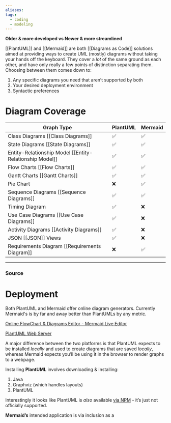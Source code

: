 ```yaml
---
aliases: 
tags:
  - coding
  - modeling
---
```

**Older & more developed vs Newer & more streamlined**

[[PlantUML]] and [[Mermaid]] are both [[Diagrams as Code]]  solutions aimed at providing ways to create UML (mostly) diagrams without taking your hands off the keyboard. They cover a *lot* of the same ground as each other, and have only really a few points of distinction separating them. Choosing between them comes down to:

1. Any specific diagrams you need that aren’t supported by both
2. Your desired deployment environment
3. Syntactic preferences 

# Diagram Coverage

| Graph Type | PlantUML | Mermaid |
| --- | --- | --- |
| Class Diagrams [[Class Diagrams]]  | ✅ | ✅ |
| State Diagrams [[State Diagrams]]  | ✅ | ✅ |
| Entity-Relationship Model [[Entity-Relationship Model]]  | ✅ | ✅ |
| Flow Charts [[Flow Charts]]  | ✅ | ✅ |
| Gantt Charts [[Gantt Charts]]  | ✅ | ✅ |
| Pie Chart | ❌ | ✅ |
| Sequence Diagrams [[Sequence Diagrams]]  | ✅ | ✅ |
| Timing Diagram | ✅ | ❌ |
| Use Case Diagrams [[Use Case Diagrams]]  | ✅ | ❌ |
| Activity Diagrams [[Activity Diagrams]]  | ✅ | ❌ |
| JSON [[JSON]] Views | ✅ | ❌ |
| Requirements Diagram [[Requirements Diagram]]  | ❌ | ✅ |

---

### Source


# Deployment

Both PlantUML and Mermaid offer online diagram generators. Currently Mermaid's  is by far and away better than PlantUMLs by any metric.

[Online FlowChart & Diagrams Editor - Mermaid Live Editor](https://mermaid.live/)

[PlantUML Web Server](https://www.plantuml.com/plantuml/uml)

A major difference between the two platforms is that PlantUML expects to be installed *locally* and used to create diagrams that are saved *locally*, whereas Mermaid expects you’ll be using it in the browser to render graphs to a webpage. 

Installing **PlantUML** involves downloading & installing:

1. Java
2. Graphviz (which handles layouts) 
3. PlantUML

Interestingly it looks like PlantUML is *also* available [via NPM](https://www.npmjs.com/package/plantuml) - it’s just not officially supported.

**Mermaid’s** intended application is via inclusion as a <script> tag using a CDN, or through local install using NPM... both of which are much easier. You could simply copy/paste the below into a text file on your computer, save it with a ‘.html’ suffix, then open it in your browser to see your diagram.

```html
<html>
        <script src="https://cdn.jsdelivr.net/npm/mermaid/dist/mermaid.min.js"></script>
        <body>
            Here is a mermaid diagram:
            <div class="mermaid">
                graph TD 
                A[Client] --> B[Load Balancer] 
                B --> C[Server01] 
                B --> D[Server02]
            </div>
            <script>
                mermaid.initialize({ startOnLoad: true });
            </script>
    </body>
</html>
```

Both Mermaid and PlantUML enjoy some level of native application support. You can utilize them to create diagrams with minimal configuration (and sometimes *no configuration*) in the following environments.

### Mermaid Application Support

Productivity Apps:

Notion

Confluence*

Code Versioning Tools:

GitLab

GitHub - pledged support soon

Code Editors:

VS Code*

Atom*

Sublime*

VIM*

Generated Documentation:

Sphinx*

Typedoc*

### PlantUML Application Support

Productivity Apps:

Confluence*

Word*

Code Versioning Tools:

GitBucket*

GitLab

Code Editors:

VS Code*

Atom*

Eclipse*

IntelliJ IDEA*

Generated Documentation:

Swagger API*

Typedoc*

Asterisked items (*) require plugins and/or configuration. Also both lists are partial. See [Mermaid’s list](https://mermaid-js.github.io/mermaid/#/./integrations) and [PlantUMLs list](https://plantuml.com/running).

# Syntax Comparison

They aren’t grossly different, but on the whole PlantUML is more *descriptive*, whereas Mermaid is more graphically *representative*. Here are a couple of bite-sized examples of the input syntax and output graphics for your consideration. These were created using the online tools found on each of their respective home pages ([Mermaid.live](https://mermaid.live/) and [http://www.plantuml.com/plantuml/uml](http://www.plantuml.com/plantuml/uml)).

## Class Diagrams

### PlantUML

### Mermaid

### Related
- [[Mermaid]] 
- [[PlantUML]] 
- [[UML]]